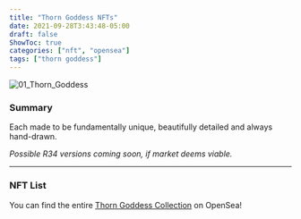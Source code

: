 ```yaml
---
title: "Thorn Goddess NFTs"
date: 2021-09-28T3:43:48-05:00
draft: false
ShowToc: true
categories: ["nft", "opensea"]
tags: ["thorn goddess"]
---
```


![01_Thorn_Goddess](/nfts/thorn-goddesses/01_ThornGoddess.jpg#center)

### Summary
Each made to be fundamentally unique, beautifully detailed and always hand-drawn.

*Possible R34 versions coming soon, if market deems viable.*

---
### NFT List
You can find the entire [Thorn Goddess Collection](https://opensea.io/collection/thorn-goddesses) on OpenSea!